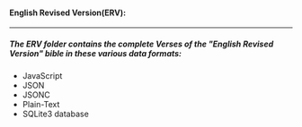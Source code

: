 #### English Revised Version(ERV):
----
##### The ERV folder contains the complete Verses of the "English Revised Version" bible in these various data formats:
* JavaScript
* JSON
* JSONC
* Plain-Text
* SQLite3 database